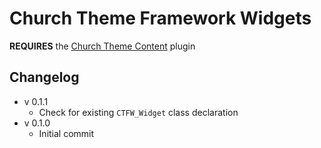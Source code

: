 # Church Theme Framework Widgets

__REQUIRES__ the [Church Theme Content](https://github.com/churchthemes/church-theme-content) plugin

## Changelog

* v 0.1.1
	* Check for existing `CTFW_Widget` class declaration
* v 0.1.0
	* Initial commit